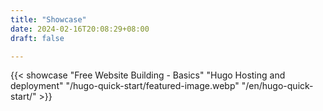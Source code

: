 ```yaml
---
title: "Showcase"
date: 2024-02-16T20:08:29+08:00
draft: false

---
```

{{< showcase "Free Website Building - Basics" "Hugo Hosting and deployment" "/hugo-quick-start/featured-image.webp" "/en/hugo-quick-start/" >}}
